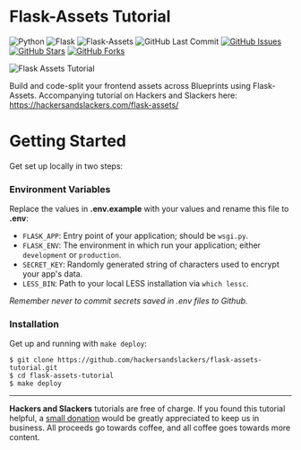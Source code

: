# Flask-Assets Tutorial

![Python](https://img.shields.io/badge/Python-v3.8-blue.svg?logo=python&longCache=true&logoColor=white&colorB=5e81ac&style=flat-square&colorA=4c566a)
![Flask](https://img.shields.io/badge/Flask-v1.1.1-blue.svg?longCache=true&logo=flask&style=flat-square&logoColor=white&colorB=5e81ac&colorA=4c566a)
![Flask-Assets](https://img.shields.io/badge/Flask--Assets-v2.0-blue.svg?longCache=true&logo=flask&style=flat-square&logoColor=white&colorB=5e81ac&colorA=4c566a)
![GitHub Last Commit](https://img.shields.io/github/last-commit/google/skia.svg?style=flat-square&colorA=4c566a&colorB=a3be8c&logo=GitHub)
[![GitHub Issues](https://img.shields.io/github/issues/hackersandslackers/flask-assets-tutorial.svg?style=flat-square&colorA=4c566a&logo=GitHub&colorB=ebcb8b)](https://github.com/hackersandslackers/flask-assets-tutorial/issues)
[![GitHub Stars](https://img.shields.io/github/stars/hackersandslackers/flask-assets-tutorial.svg?style=flat-square&colorA=4c566a&logo=GitHub&colorB=ebcb8b)](https://github.com/hackersandslackers/flask-assets-tutorial/stargazers)
[![GitHub Forks](https://img.shields.io/github/forks/hackersandslackers/flask-assets-tutorial.svg?style=flat-square&colorA=4c566a&logo=GitHub&colorB=ebcb8b)](https://github.com/hackersandslackers/flask-assets-tutorial/network)

![Flask Assets Tutorial](https://github.com/hackersandslackers/flask-assets-tutorial/blob/master/.github/flask-assets@2x.jpg?raw=true)

Build and code-split your frontend assets across Blueprints using Flask-Assets. Accompanying tutorial on Hackers and Slackers here: https://hackersandslackers.com/flask-assets/

# Getting Started

Get set up locally in two steps:

### Environment Variables

Replace the values in **.env.example** with your values and rename this file to **.env**:

* `FLASK_APP`: Entry point of your application; should be `wsgi.py`.
* `FLASK_ENV`: The environment in which run your application; either `development` or `production`.
* `SECRET_KEY`: Randomly generated string of characters used to encrypt your app's data.
* `LESS_BIN`: Path to your local LESS installation via `which lessc`.

*Remember never to commit secrets saved in .env files to Github.*

### Installation

Get up and running with `make deploy`:

```shell
$ git clone https://github.com/hackersandslackers/flask-assets-tutorial.git
$ cd flask-assets-tutorial
$ make deploy
``` 

-----

**Hackers and Slackers** tutorials are free of charge. If you found this tutorial helpful, a [small donation](https://www.buymeacoffee.com/hackersslackers) would be greatly appreciated to keep us in business. All proceeds go towards coffee, and all coffee goes towards more content.
